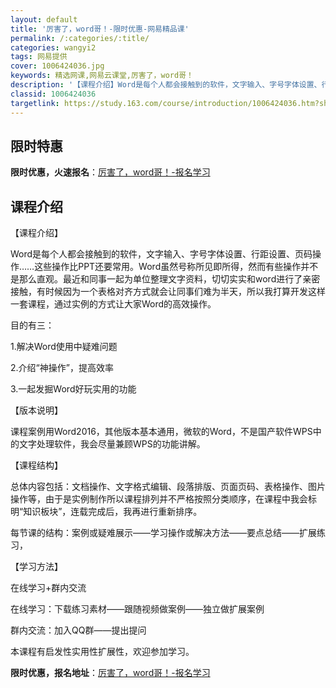 ```yaml
---
layout: default
title: '厉害了，word哥！-限时优惠-网易精品课'
permalink: /:categories/:title/
categories: wangyi2
tags: 网易提供
cover: 1006424036.jpg
keywords: 精选网课,网易云课堂,厉害了，word哥！
description: '【课程介绍】Word是每个人都会接触到的软件，文字输入、字号字体设置、行距设置、页码操作……这些操作比PPT还要常用。W'
classid: 1006424036
targetlink: https://study.163.com/course/introduction/1006424036.htm?share=1&shareId=1025206652&utm_campaign=share&utm_medium=iphoneShare&utm_source=&utm_u=1025206652
---
```


## 限时特惠

**限时优惠，火速报名**：[厉害了，word哥！-报名学习](https://study.163.com/course/introduction/1006424036.htm?share=1&shareId=1025206652&utm_campaign=share&utm_medium=iphoneShare&utm_source=&utm_u=1025206652)

## 课程介绍

【课程介绍】

Word是每个人都会接触到的软件，文字输入、字号字体设置、行距设置、页码操作……这些操作比PPT还要常用。Word虽然号称所见即所得，然而有些操作并不是那么直观。最近和同事一起为单位整理文字资料，切切实实和word进行了亲密接触，有时候因为一个表格对齐方式就会让同事们难为半天，所以我打算开发这样一套课程，通过实例的方式让大家Word的高效操作。

目的有三：

1.解决Word使用中疑难问题

2.介绍“神操作”，提高效率

3.一起发掘Word好玩实用的功能

【版本说明】

课程案例用Word2016，其他版本基本通用，微软的Word，不是国产软件WPS中的文字处理软件，我会尽量兼顾WPS的功能讲解。

【课程结构】

总体内容包括：文档操作、文字格式编辑、段落排版、页面页码、表格操作、图片操作等，由于是实例制作所以课程排列并不严格按照分类顺序，在课程中我会标明“知识板块”，连载完成后，我再进行重新排序。

每节课的结构：案例或疑难展示——学习操作或解决方法——要点总结——扩展练习，

【学习方法】

在线学习+群内交流

在线学习：下载练习素材——跟随视频做案例——独立做扩展案例

群内交流：加入QQ群——提出提问



本课程有启发性实用性扩展性，欢迎参加学习。

**限时优惠，报名地址**：[厉害了，word哥！-报名学习](https://study.163.com/course/introduction/1006424036.htm?share=1&shareId=1025206652&utm_campaign=share&utm_medium=iphoneShare&utm_source=&utm_u=1025206652)

